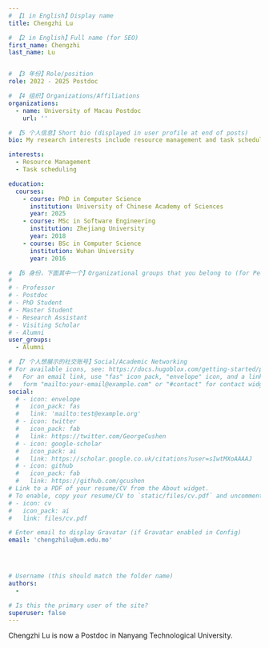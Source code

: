 ```yaml
---
# 【1 in English】Display name 
title: Chengzhi Lu

# 【2 in English】Full name (for SEO)
first_name: Chengzhi 
last_name: Lu 


# 【3 年份】Role/position
role: 2022 - 2025 Postdoc

# 【4 组织】Organizations/Affiliations
organizations:
  - name: University of Macau Postdoc
    url: ''

# 【5 个人信息】Short bio (displayed in user profile at end of posts)
bio: My research interests include resource management and task scheduling in the large scale cluster.

interests:
  - Resource Management
  - Task scheduling

education:
  courses:
    - course: PhD in Computer Science
      institution: University of Chinese Academy of Sciences
      year: 2025 
    - course: MSc in Software Engineering
      institution: Zhejiang University
      year: 2018
    - course: BSc in Computer Science 
      institution: Wuhan University
      year: 2016 

# 【6 身份，下面其中一个】Organizational groups that you belong to (for People widget)
#  
# - Professor
# - Postdoc
# - PhD Student
# - Master Student
# - Research Assistant
# - Visiting Scholar
# - Alumni
user_groups:
  - Alumni 

# 【7 个人想展示的社交账号】Social/Academic Networking
# For available icons, see: https://docs.hugoblox.com/getting-started/page-builder/#icons
#   For an email link, use "fas" icon pack, "envelope" icon, and a link in the
#   form "mailto:your-email@example.com" or "#contact" for contact widget.
social:
  # - icon: envelope
  #   icon_pack: fas
  #   link: 'mailto:test@example.org'
  # - icon: twitter
  #   icon_pack: fab
  #   link: https://twitter.com/GeorgeCushen
  # - icon: google-scholar
  #   icon_pack: ai
  #   link: https://scholar.google.co.uk/citations?user=sIwtMXoAAAAJ
  # - icon: github
  #   icon_pack: fab
  #   link: https://github.com/gcushen
# Link to a PDF of your resume/CV from the About widget.
# To enable, copy your resume/CV to `static/files/cv.pdf` and uncomment the lines below.
# - icon: cv
#   icon_pack: ai
#   link: files/cv.pdf

# Enter email to display Gravatar (if Gravatar enabled in Config)
email: 'chengzhilu@um.edu.mo'



  
# Username (this should match the folder name)
authors:
  - 

# Is this the primary user of the site?
superuser: false
---
```

Chengzhi Lu is now a Postdoc in Nanyang Technological University. 

